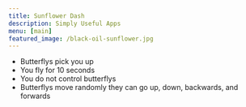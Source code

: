 ```yaml
---
title: Sunflower Dash
description: Simply Useful Apps
menu: [main]
featured_image: /black-oil-sunflower.jpg
---
```


- Butterflys pick you up
- You fly for 10 seconds
- You do not control butterflys
- Butterflys move randomly they can go up, down, backwards, and forwards
